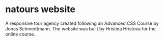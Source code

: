 # natours website
 A responsive tour agency created following an Advanced CSS Course by Jonas Schmedtmann.
 The website was built by Hristina Hristova for the online course.

